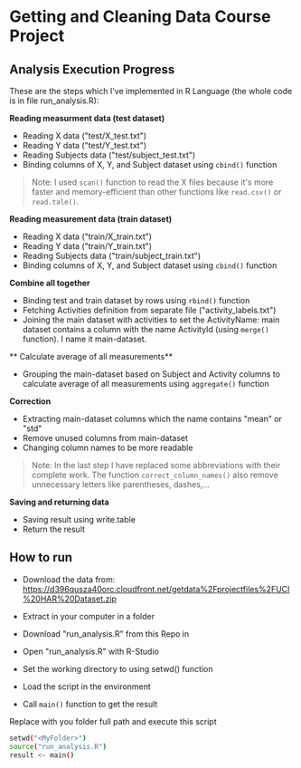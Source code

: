 Getting and Cleaning Data Course Project
======================

Analysis Execution Progress
------------------------------
These are the steps which I've implemented in R Language (the whole code is in file run_analysis.R):

**Reading measurment data (test dataset)**

- Reading X data ("test/X_test.txt")
- Reading Y data ("test/Y_test.txt")
- Reading Subjects data ("test/subject_test.txt")
- Binding columns of X, Y, and Subject dataset using `cbind()` function

>Note: I used `scan()` function to read the X files because it's more faster and memory-efficient than other functions like `read.csv()` or `read.tale()`.


**Reading measurement data (train dataset)**
- Reading X data ("train/X_train.txt")
- Reading Y data ("train/Y_train.txt")
- Reading Subjects data ("train/subject_train.txt")
- Binding columns of X, Y, and Subject dataset using `cbind()` function

**Combine all together**
- Binding test and train dataset by rows  using `rbind()` function
- Fetching Activities definition from separate file ("activity_labels.txt")
- Joining the main dataset with activities to set the ActivityName: main dataset contains a column with the name ActivityId (using `merge()` function). I name it main-dataset.

** Calculate average of all measurements**
- Grouping the main-dataset based on Subject and Activity columns to calculate average of all measurements using `aggregate()` function



**Correction**
- Extracting main-dataset columns which the name contains "mean" or "std"
- Remove unused columns from main-dataset
- Changing column names to be more readable

>Note: In the last step I have replaced some abbreviations with their complete work. The function `correct_column_names()` also remove unnecessary letters like parentheses, dashes,...

**Saving and returning data**
- Saving result using write.table
- Return the result

How to run
------------------
- Download the data from: https://d396qusza40orc.cloudfront.net/getdata%2Fprojectfiles%2FUCI%20HAR%20Dataset.zip 

- Extract in your computer in a folder <MyFolder>
- Download "run_analysis.R" from this Repo in <MyFolder>
- Open "run_analysis.R" with R-Studio
- Set the working directory to <MyFolder> using setwd() function 
- Load the script in the environment
- Call `main()` function to get the result

Replace <MyFolder> with you folder full path and execute this script 
```sh
setwd("<MyFolder>")
source("run_analysis.R")
result <- main()
```
